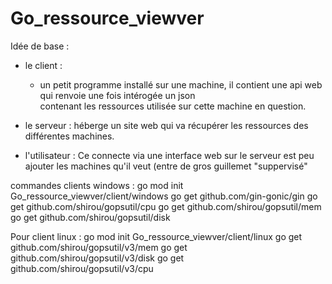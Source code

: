 # Go_ressource_viewver
Idée de base :
  - le client :
      - un petit programme installé sur une machine, il contient une api web qui renvoie une fois intérogée un json     
        contenant les ressources utilisée sur cette machine en question.
  
  - le serveur : héberge un site web qui va récupérer les ressources des différentes machines.
    
  - l'utilisateur : Ce connecte via une interface web sur le serveur est peu ajouter les machines qu'il veut (entre de gros guillemet "suppervisé"

commandes clients windows :
go mod init Go_ressource_viewver/client/windows
go get github.com/gin-gonic/gin
go get github.com/shirou/gopsutil/cpu
go get github.com/shirou/gopsutil/mem
go get github.com/shirou/gopsutil/disk

Pour client linux :
go mod init Go_ressource_viewver/client/linux
go get github.com/shirou/gopsutil/v3/mem
go get github.com/shirou/gopsutil/v3/disk
go get github.com/shirou/gopsutil/v3/cpu
